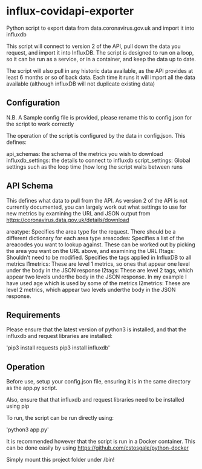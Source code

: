 # influx-covidapi-exporter
Python script to export data from data.coronavirus.gov.uk and import it into influxdb

This script will connect to version 2 of the API, pull down the data you request, and import it into InfluxDB. The script is designed to run on a loop, so it can be run as a service, or in a container, and keep the data up to date.

The script will also pull in any historic data available, as the API provides at least 6 months or so of back data. Each time it runs it will import all the data available (although influxDB will not duplicate existing data)

## Configuration

N.B. A Sample config file is provided, please rename this to config.json for the script to work correctly

The operation of the script is configured by the data in config.json. This defines:

api_schemas: the schema of the metrics you wish to download
influxdb_settings: the details to connect to influxdb
script_settings: Global settings such as the loop time (how long the script waits between runs

## API Schema

This defines what data to pull from the API. As version 2 of the API is not currently documented, you can largely work out what settings to use for new metrics by examining the URL and JSON output from https://coronavirus.data.gov.uk/details/download

areatype: Specifies the area type for the request. There should be a different dictionary for each area type
areacodes: Specifies a list of the areacodes you want to lookup against. These can be worked out by picking the area you want on the URL above, and examining the URL
l1tags: Shouldn't need to be modified. Specifies the tags applied in InfluxDB to all metrics
l1metrics: These are level 1 metrics, so ones that appear one level under the body in the JSON response
l2tags: These are level 2 tags, which appear two levels underthe body in the JSON response. In my example I have used age which is used by some of the metrics
l2metrics: These are level 2 metrics, which appear two levels underthe body in the JSON response.

## Requirements

Please ensure that the latest version of python3 is installed, and that the influxdb and request libraries are installed:

'pip3 install requests
pip3 install influxdb'

## Operation

Before use, setup your config.json file, ensuring it is in the same directory as the app.py script.

Also, ensure that that influxdb and request libraries need to be installed using pip

To run, the script can be run directly using:

'python3 app.py'

It is recommended however that the script is run in a Docker container. This can be done easily by using https://github.com/cstosgale/python-docker

Simply mount this project folder under /bin!
